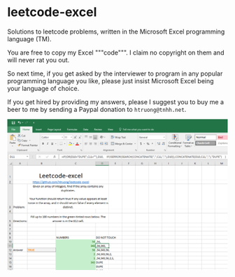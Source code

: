 # leetcode-excel

Solutions to leetcode problems, written in the Microsoft Excel programming language (TM).

You are free to copy my Excel """code""". I claim no copyright on them and will never rat you out.

So next time, if you get asked by the interviewer to program in any popular programming language you like, please just insist Microsoft Excel being your language of choice. 

If you get hired by providing my answers, please I suggest you to buy me a beer to me by sending a Paypal donation to `htruong@tnhh.net`.

![](https://raw.githubusercontent.com/htruong/leetcode-excel/master/leetcode-excel-preview.png)
